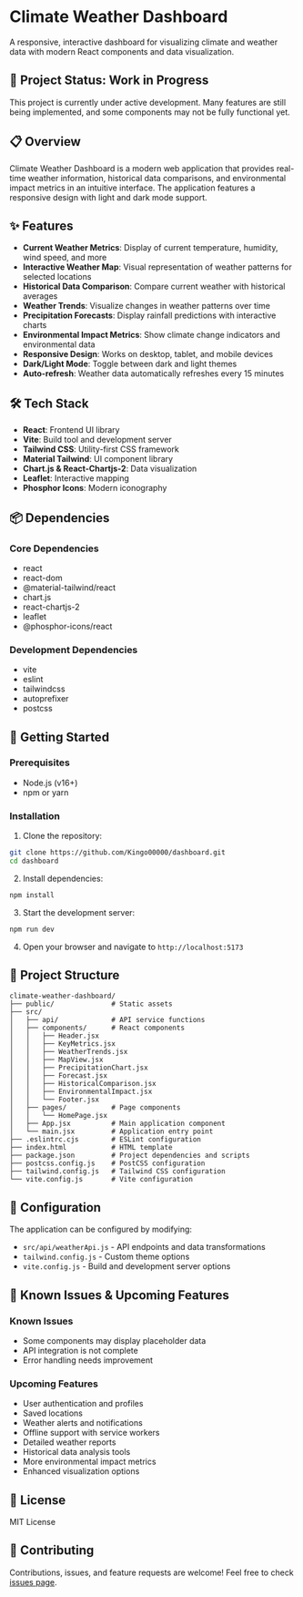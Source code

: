 # Climate Weather Dashboard

A responsive, interactive dashboard for visualizing climate and weather data with modern React components and data visualization.


## 🚧 Project Status: Work in Progress

This project is currently under active development. Many features are still being implemented, and some components may not be fully functional yet.

## 📋 Overview

Climate Weather Dashboard is a modern web application that provides real-time weather information, historical data comparisons, and environmental impact metrics in an intuitive interface. The application features a responsive design with light and dark mode support.

## ✨ Features

- **Current Weather Metrics**: Display of current temperature, humidity, wind speed, and more
- **Interactive Weather Map**: Visual representation of weather patterns for selected locations
- **Historical Data Comparison**: Compare current weather with historical averages
- **Weather Trends**: Visualize changes in weather patterns over time
- **Precipitation Forecasts**: Display rainfall predictions with interactive charts
- **Environmental Impact Metrics**: Show climate change indicators and environmental data
- **Responsive Design**: Works on desktop, tablet, and mobile devices
- **Dark/Light Mode**: Toggle between dark and light themes
- **Auto-refresh**: Weather data automatically refreshes every 15 minutes

## 🛠️ Tech Stack

- **React**: Frontend UI library
- **Vite**: Build tool and development server
- **Tailwind CSS**: Utility-first CSS framework
- **Material Tailwind**: UI component library
- **Chart.js & React-Chartjs-2**: Data visualization
- **Leaflet**: Interactive mapping
- **Phosphor Icons**: Modern iconography

## 📦 Dependencies

### Core Dependencies
- react
- react-dom
- @material-tailwind/react
- chart.js
- react-chartjs-2
- leaflet
- @phosphor-icons/react

### Development Dependencies
- vite
- eslint
- tailwindcss
- autoprefixer
- postcss

## 🚀 Getting Started

### Prerequisites
- Node.js (v16+)
- npm or yarn

### Installation

1. Clone the repository:
```bash
git clone https://github.com/Kingo00000/dashboard.git
cd dashboard
```

2. Install dependencies:
```bash
npm install
```

3. Start the development server:
```bash
npm run dev
```

4. Open your browser and navigate to `http://localhost:5173`

## 📁 Project Structure

```
climate-weather-dashboard/
├── public/              # Static assets
├── src/
│   ├── api/             # API service functions
│   ├── components/      # React components
│   │   ├── Header.jsx
│   │   ├── KeyMetrics.jsx
│   │   ├── WeatherTrends.jsx
│   │   ├── MapView.jsx
│   │   ├── PrecipitationChart.jsx
│   │   ├── Forecast.jsx
│   │   ├── HistoricalComparison.jsx
│   │   ├── EnvironmentalImpact.jsx
│   │   └── Footer.jsx
│   ├── pages/           # Page components
│   │   └── HomePage.jsx
│   ├── App.jsx          # Main application component
│   └── main.jsx         # Application entry point
├── .eslintrc.cjs        # ESLint configuration
├── index.html           # HTML template
├── package.json         # Project dependencies and scripts
├── postcss.config.js    # PostCSS configuration
├── tailwind.config.js   # Tailwind CSS configuration
└── vite.config.js       # Vite configuration
```

## 🔧 Configuration

The application can be configured by modifying:
- `src/api/weatherApi.js` - API endpoints and data transformations
- `tailwind.config.js` - Custom theme options
- `vite.config.js` - Build and development server options

## 🧪 Known Issues & Upcoming Features

### Known Issues
- Some components may display placeholder data
- API integration is not complete
- Error handling needs improvement

### Upcoming Features
- User authentication and profiles
- Saved locations
- Weather alerts and notifications
- Offline support with service workers
- Detailed weather reports
- Historical data analysis tools
- More environmental impact metrics
- Enhanced visualization options

## 📜 License

MIT License

## 🤝 Contributing

Contributions, issues, and feature requests are welcome! Feel free to check [issues page](https://github.com/yourusername/dashboard/issues).


